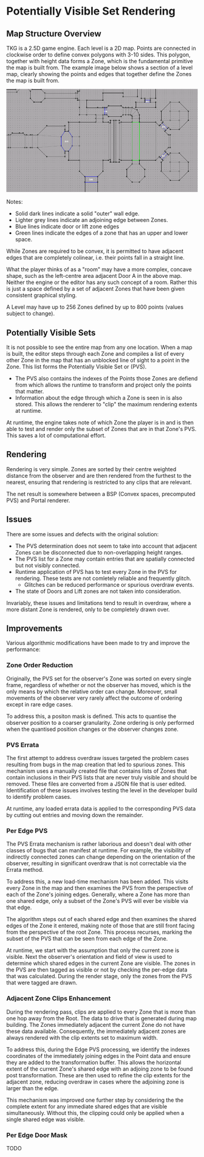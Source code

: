 # Potentially Visible Set Rendering

## Map Structure Overview

TKG is a 2.5D game engine. Each level is a 2D map. Points are connected in clockwise order to define convex polygons with 3-10 sides. This polygon, together with height data forms a Zone, which is the fundamental primitive the map is built from. The example image below shows a section of a level map, clearly showing the points and edges that together define the Zones the map is built from.

![Example](img/map_example.png)

Notes:

- Solid dark lines indicate a solid "outer" wall edge.
- Lighter grey lines indicate an adjoining edge between Zones.
- Blue lines indicate door or lift zone edges
- Green lines indicate the edges of a zone that has an upper and lower space.

While Zones are required to be convex, it is permitted to have adjacent edges that are completely colinear, i.e. their points fall in a straight line.

What the player thinks of as a "room" may have a more complex, concave shape, such as the left-centre area adjacent Door A in the above map. Neither the engine or the editor has any such concept of a room. Rather this is just a space defined by a set of adjacent Zones that have been given consistent graphical styling.

A Level may have up to 256 Zones defined by up to 800 points (values subject to change). 

## Potentially Visible Sets

It is not possible to see the entire map from any one location. When a map is built, the editor steps through each Zone and compiles a list of every other Zone in the map that has an unblocked line of sight to a point in the Zone. This list forms the Potentially Visible Set or (PVS).

- The PVS also contains the indexes of the Points those Zones are defiend from which allows the runtime to transform and project only the points that matter.
- Information about the edge through which a Zone is seen in is also stored. This allows the renderer to "clip" the maximum rendering extents at runtime.

At runtime, the engine takes note of which Zone the player is in and is then able to test and render only the subset of Zones that are in that Zone's PVS. This saves a lot of computational effort.

## Rendering

Rendering is very simple. Zones are sorted by their centre weighted distance from the observer and are then rendered from the furthest to the nearest, ensuring that rendering is restricted to any clips that are relevant.

The net result is somewhere between a BSP (Convex spaces, precomputed PVS) and Portal renderer.

## Issues

There are some issues and defects with the original solution:

- The PVS determination does not seem to take into account that adjacent Zones can be disconnected due to non-overlapping height ranges.
- The PVS list for a Zone may contain entries that are spatially connected but not visibly connected.
- Runtime application of PVS has to test every Zone in the PVS for rendering. These tests are not comletely reliable and frequently glitch.
    - Glitches can be reduced performance or spurious overdraw events.
- The state of Doors and Lift zones are not taken into consideration.

Invariably, these issues and limitations tend to result in overdraw, where a more distant Zone is rendered, only to be completely drawn over.

## Improvements

Various algorithmic modifications have been made to try and improve the performance:

### Zone Order Reduction

Originally, the PVS set for the observer's Zone was sorted on every single frame, regardless of whether or not the observer has moved, which is the only means by which the relative order can change. Moreover, small movements of the observer very rarely affect the outcome of ordering except in rare edge cases.

To address this, a positon mask is defined. This acts to quantise the observer position to a coarser granularity. Zone ordering is only performed when the quantised position changes or the observer changes zone.

### PVS Errata

The first attempt to address overdraw issues targeted the problem cases resulting from bugs in the map creation that led to spurious zones. This mechanism uses a manually created file that contains lists of Zones that contain inclusions in their PVS lists that are never truly visible and should be removed. These files are converted from a JSON file that is user edited. Identification of these issues involves testing the level in the developer build to identify problem cases.

At runtime, any loaded errata data is applied to the corresponding PVS data by cutting out entries and moving down the remainder.

### Per Edge PVS

The PVS Errata mechanism is rather laborious and doesn't deal with other classes of bugs that can manifest at runtime. For example, the visibility of indirectly connected zones can change depending on the orientation of the observer, resulting in significant overdraw that is not correctable via the Errata method.

To address this, a new load-time mechanism has been added. This visits every Zone in the map and then examines the PVS from the perspective of each of the Zone's joining edges. Generally, where a Zone has more than one shared edge, only a subset of the Zone's PVS will ever be visible via that edge.

The algorithm steps out of each shared edge and then examines the shared edges of the Zone it entered, making note of those that are still front facing from the perspective of the root Zone. This process recurses, marking the subset of the PVS that can be seen from each edge of the Zone.

At runtime, we start with the assumption that only the current zone is visible. Next the observer's orientation and field of view is used to determine which shared edges in the current Zone are visible. The zones in the PVS are then tagged as visible or not by checking the per-edge data that was calculated. During the render stage, only the zones from the PVS that were tagged are drawn.

### Adjacent Zone Clips Enhancement

During the rendering pass, clips are applied to every Zone that is more than one hop away from the Root. The data to drive that is generated during map building. The Zones immediately adjacent the current Zone do not have these data available. Consequently, the immediately adjacent zones are always rendered with the clip extents set to maximum width.

To address this, during the Edge PVS processing, we identify the indexes coordinates of the immediately joining edges in the Point data and ensure they are added to the transformation buffer. This allows the horizontal extent of the current Zone's shared edge with an adjoing zone to be found post transformation. These are then used to refine the clip extents for the adjacent zone, reducing overdraw in cases where the adjoining zone is larger than the edge.

This mechanism was improved one further step by considering the the complete extent for any immediate shared edges that are visible simultaneously. Without this, the clipping could only be applied when a single shared edge was visible.

### Per Edge Door Mask

TODO
